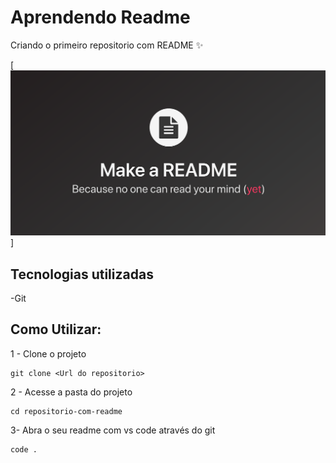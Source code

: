 # Aprendendo Readme
 Criando o primeiro repositorio com README ✨

 [<img src="./open-graph-logo.png" alt=" Imagem selecionada para teste do primeiro README">]

 ## Tecnologias utilizadas
 -Git

 ## Como Utilizar:
 1 - Clone o projeto 
 ```
 git clone <Url do repositorio>

 ```
 2 - Acesse a pasta do projeto
  ```
 cd repositorio-com-readme

 ```
 3- Abra o seu readme com vs code através do git
  ```
 code .

 ```